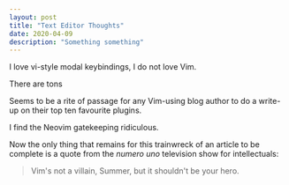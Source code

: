 ```yaml
---
layout: post
title: "Text Editor Thoughts"
date: 2020-04-09
description: "Something something"
---
```


I love vi-style modal keybindings, I do not love Vim.

There are tons 

Seems to be a rite of passage for any Vim-using blog author
to do a write-up on their top ten favourite plugins.

I find the Neovim gatekeeping ridiculous.

Now the only thing that remains for this trainwreck of an article to be complete is a quote
from the *numero uno* television show for intellectuals:

> Vim's not a villain, Summer, but it shouldn't be your hero.
